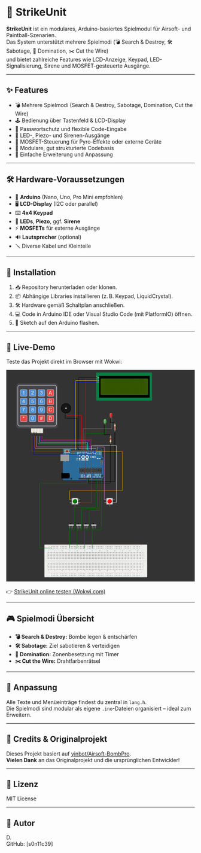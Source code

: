 # 🚦 StrikeUnit

**StrikeUnit** ist ein modulares, Arduino-basiertes Spielmodul für Airsoft- und Paintball-Szenarien.  
Das System unterstützt mehrere Spielmodi (💣 Search & Destroy, 🛠️ Sabotage, 🏁 Domination, ✂️ Cut the Wire)  
und bietet zahlreiche Features wie LCD-Anzeige, Keypad, LED-Signalisierung, Sirene und MOSFET-gesteuerte Ausgänge.

---

## ✨ Features

- 💣 Mehrere Spielmodi (Search & Destroy, Sabotage, Domination, Cut the Wire)
- 🕹️ Bedienung über Tastenfeld & LCD-Display
- 🔐 Passwortschutz und flexible Code-Eingabe
- 🚨 LED-, Piezo- und Sirenen-Ausgänge
- 🧨 MOSFET-Steuerung für Pyro-Effekte oder externe Geräte
- 🧩 Modulare, gut strukturierte Codebasis
- 🔄 Einfache Erweiterung und Anpassung

---

## 🛠️ Hardware-Voraussetzungen

- 🧠 **Arduino** (Nano, Uno, Pro Mini empfohlen)
- 🖥️ **LCD-Display** (I2C oder parallel)
- ⌨️ **4x4 Keypad**
- 🔴 **LEDs**, **Piezo**, ggf. **Sirene**
- ⚡ **MOSFETs** für externe Ausgänge
- 🔊 **Lautsprecher** (optional)
- 🪛 Diverse Kabel und Kleinteile

---

## 🚀 Installation

1. 📥 Repository herunterladen oder klonen.
2. 📦 Abhängige Libraries installieren (z. B. Keypad, LiquidCrystal).
3. 🛠️ Hardware gemäß Schaltplan anschließen.
4. 💻 Code in Arduino IDE oder Visual Studio Code (mit PlatformIO) öffnen.
5. 🔌 Sketch auf den Arduino flashen.

---

## 🧪 Live-Demo

Teste das Projekt direkt im Browser mit Wokwi:  

![Wokwi Simulation](screenshot.png)

👉 [StrikeUnit online testen (Wokwi.com)](https://wokwi.com/projects/431928489736753153)

---

## 🎮 Spielmodi Übersicht

- **💣 Search & Destroy:** Bombe legen & entschärfen
- **🛠️ Sabotage:** Ziel sabotieren & verteidigen
- **🏁 Domination:** Zonenbesetzung mit Timer
- **✂️ Cut the Wire:** Drahtfarbenrätsel

---

## 📝 Anpassung

Alle Texte und Menüeinträge findest du zentral in `lang.h`.  
Die Spielmodi sind modular als eigene `.ino`-Dateien organisiert – ideal zum Erweitern.

---

## 🙏 Credits & Originalprojekt

Dieses Projekt basiert auf [yinbot/Airsoft-BombPro](https://github.com/yinbot/Airsoft-BombPro).  
**Vielen Dank** an das Originalprojekt und die ursprünglichen Entwickler!

---

## 📝 Lizenz

MIT License

---

## 👤 Autor

D.  
GitHub: [s0n11c39]  
